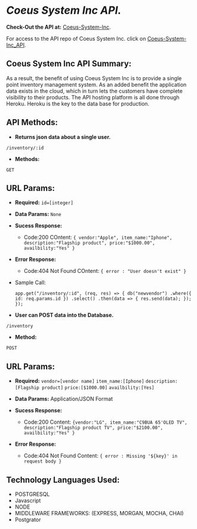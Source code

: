 # **_Coeus System Inc API._**

**Check-Out the API at:**
[Coeus-System-Inc](https://coeus-system-inc.herokuapp.com/inventory).

For access to the API repo of Coeus System Inc. click on [Coeus-System-Inc_API](https://github.com/tchang46343/coeus-api-backend.git).

## Coeus System Inc API Summary:

As a result, the benefit of using Coeus System Inc is to provide a single point inventory management system. As an added benefit the application data exists in the cloud, which in turn lets the customers have complete visibility to their products. The API hosting platform is all done through Heroku. Heroku is the key to the data base for production.

## API Methods:

- **Returns json data about a single user.**

`/inventory/:id`

- **Methods:**

`GET`

## URL Params:

- **Required:**
  `id=[integer]`

- **Data Params:**
  `None`

- **Sucess Response:**
  - Code:200
    COntent: `{ vendor:"Apple", item_name:"Iphone", description:"Flagship product", price:"$1000.00", availbility:"Yes" }`
- **Error Response:**

  - Code:404 Not Found
    COntent: `{ error : "User doesn't exist" }`

- Sample Call:

  `app.get("/inventory/:id", (req, res) => { db("newvendor") .where({ id: req.params.id }) .select() .then(data => { res.send(data); }); });`

- **User can POST data into the Database.**

`/inventory`

- **Method:**

`POST`

## URL Params:

- **Required:**
  `vendor=[vendor name]`
  `item_name:[Iphone]`
  `description:[Flagship product]`
  `price:[$1000.00]`
  `availbility:[Yes]`

* **Data Params:**
  Application/JSON Format

* **Sucess Response:**

  - Code:200
    Content: `{vendor:"LG", item_name:"C9BUA 65'OLED TV", description:"Flagship product TV", price:"$2100.00", availbility:"Yes" }`

* **Error Response:**
  - Code:404 Not Found
    Content: `{ error : Missing '${key}' in request body }`

## Technology Languages Used:

- POSTGRESQL
- Javascript
- NODE
- MIDDLEWARE FRAMEWORKS: (EXPRESS, MORGAN, MOCHA, CHAI)
- Postgrator
